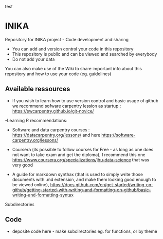 test
# INIKA
Repository for INIKA project - Code development and sharing


- You can add and version control your code in this repository
- This repository is public and can be viewed and searched by everybody
- Do not add your data

You can also make use of the Wiki to share important info about this repository and how to use your code (eg. guidelines)

## Available ressources
- If you wish to learn how to use version control and basic usage of github
we recommend sofware carpentry lession as startup : <https://swcarpentry.github.io/git-novice/> 

-Learning R recommendations: 
  - Software and data carpentry courses : <https://datacarpentry.org/lessons/> and here <https://software-carpentry.org/lessons/>
  - Coursera (its possible to follow courses for Free - as long as one does not want to take exam and get the diploma), I recommend this one <https://www.coursera.org/specializations/jhu-data-science> that was very good 

- A guide for markdown synthax (that is used to simply write those documents with .md extension, and make them looking good enough to be viewed online), <https://docs.github.com/en/get-started/writing-on-github/getting-started-with-writing-and-formatting-on-github/basic-writing-and-formatting-syntax> 

Subdirectories
## Code
- deposite code here - make subdirectories eg. for functions, or by theme 

  

